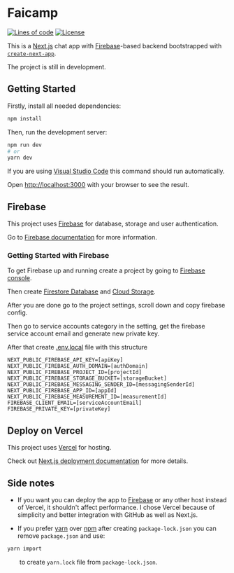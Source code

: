 # Faicamp

[![Lines of code](https://tokei.rs/b1/github/Szczurox/Faicamp)](https://github.com/Szczurox/Faicamp)
[![License](https://img.shields.io/github/license/Szczurox/Faicamp?service=github)](https://github.com/Szczurox/Faicamp/blob/main/LICENSE)

This is a [Next.js](https://nextjs.org/) chat app with [Firebase](https://firebase.google.com/)-based backend bootstrapped with [`create-next-app`](https://github.com/vercel/next.js/tree/canary/packages/create-next-app).

The project is still in development.

## Getting Started

Firstly, install all needed dependencies:

```bash
npm install
```

Then, run the development server:

```bash
npm run dev
# or
yarn dev
```

If you are using [Visual Studio Code](https://code.visualstudio.com/) this command should run automatically.

Open [http://localhost:3000](http://localhost:3000) with your browser to see the result.

## Firebase

This project uses [Firebase](https://firebase.google.com/) for database, storage and user authentication.

Go to [Firebase documentation](https://firebase.google.com/docs) for more information.

### Getting Started with Firebase

To get Firebase up and running create a project by going to [Firebase console](https://console.firebase.google.com/u/0/).

Then create [Firestore Database](https://firebase.google.com/docs/firestore) and [Cloud Storage](https://firebase.google.com/docs/storage).

After you are done go to the project settings, scroll down and copy firebase config.

Then go to service accounts category in the setting, get the firebase service account email and generate new private key.

After that create [.env.local](https://nextjs.org/docs/pages/building-your-application/configuring/environment-variables) file with this structure

```env
NEXT_PUBLIC_FIREBASE_API_KEY=[apiKey]
NEXT_PUBLIC_FIREBASE_AUTH_DOMAIN=[authDomain]
NEXT_PUBLIC_FIREBASE_PROJECT_ID=[projectId]
NEXT_PUBLIC_FIREBASE_STORAGE_BUCKET=[storageBucket]
NEXT_PUBLIC_FIREBASE_MESSAGING_SENDER_ID=[messagingSenderId]
NEXT_PUBLIC_FIREBASE_APP_ID=[appId]
NEXT_PUBLIC_FIREBASE_MEASUREMENT_ID=[measurementId]
FIREBASE_CLIENT_EMAIL=[serviceAccountEmail]
FIREBASE_PRIVATE_KEY=[privateKey]
```

## Deploy on Vercel

This project uses [Vercel](https://vercel.com/new?utm_medium=default-template&filter=next.js&utm_source=create-next-app&utm_campaign=create-next-app-readme) for hosting.

Check out [Next.js deployment documentation](https://nextjs.org/docs/deployment) for more details.

## Side notes

- If you want you can deploy the app to [Firebase](https://firebase.google.com/docs/hosting) or any other host instead of Vercel, it shouldn't affect performance.
  I chose Vercel because of simplicity and better integration with GitHub as well as Next.js.

- If you prefer [yarn](https://yarnpkg.com/) over [npm](https://www.npmjs.com/) after creating `package-lock.json` you can remove `package.json` and use:

```bash
yarn import
```

&emsp;&ensp;&ensp;to create `yarn.lock` file from `package-lock.json`.
